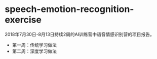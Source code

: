 # speech-emotion-recognition-exercise
2018年7⽉30⽇-8⽉13⽇持续2周的AI训练营中语⾳情感识别营的项目报告。
* 第一周：传统学习做法
* 第二周：深度学习做法
